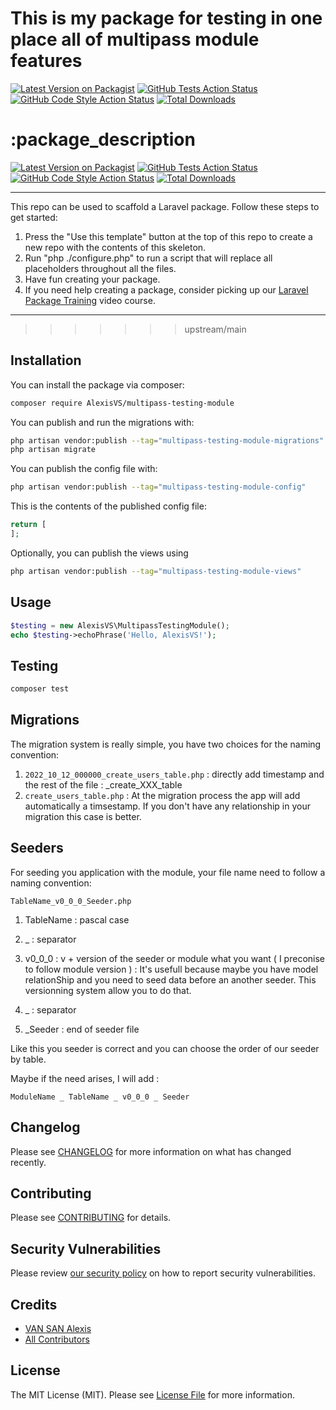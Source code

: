 # This is my package for testing in one place all of multipass module features

[![Latest Version on Packagist](https://img.shields.io/packagist/v/AlexisVS/testing.svg?style=flat-square)](https://packagist.org/packages/AlexisVS/testing)
[![GitHub Tests Action Status](https://img.shields.io/github/actions/workflow/status/AlexisVS/testing/run-tests.yml?branch=main&label=tests&style=flat-square)](https://github.com/AlexisVS/testing/actions?query=workflow%3Arun-tests+branch%3Amain)
[![GitHub Code Style Action Status](https://img.shields.io/github/actions/workflow/status/AlexisVS/testing/fix-php-code-style-issues.yml?branch=main&label=code%20style&style=flat-square)](https://github.com/AlexisVS/testing/actions?query=workflow%3A"Fix+PHP+code+style+issues"+branch%3Amain)
[![Total Downloads](https://img.shields.io/packagist/dt/AlexisVS/testing.svg?style=flat-square)](https://packagist.org/packages/AlexisVS/testing)

# :package_description

[![Latest Version on Packagist](https://img.shields.io/packagist/v/:vendor_slug/:package_slug.svg?style=flat-square)](https://packagist.org/packages/:vendor_slug/:package_slug)
[![GitHub Tests Action Status](https://img.shields.io/github/actions/workflow/status/:vendor_slug/:package_slug/run-tests.yml?branch=main&label=tests&style=flat-square)](https://github.com/:vendor_slug/:package_slug/actions?query=workflow%3Arun-tests+branch%3Amain)
[![GitHub Code Style Action Status](https://img.shields.io/github/actions/workflow/status/:vendor_slug/:package_slug/fix-php-code-style-issues.yml?branch=main&label=code%20style&style=flat-square)](https://github.com/:vendor_slug/:package_slug/actions?query=workflow%3A"Fix+PHP+code+style+issues"+branch%3Amain)
[![Total Downloads](https://img.shields.io/packagist/dt/:vendor_slug/:package_slug.svg?style=flat-square)](https://packagist.org/packages/:vendor_slug/:package_slug)
<!--delete-->
---
This repo can be used to scaffold a Laravel package. Follow these steps to get started:

1. Press the "Use this template" button at the top of this repo to create a new repo with the contents of this skeleton.
2. Run "php ./configure.php" to run a script that will replace all placeholders throughout all the files.
3. Have fun creating your package.
4. If you need help creating a package, consider picking up our <a href="https://laravelpackage.training">Laravel Package Training</a> video course.
---
<!--/delete-->
>>>>>>> upstream/main

## Installation

You can install the package via composer:

```bash
composer require AlexisVS/multipass-testing-module
```

You can publish and run the migrations with:

```bash
php artisan vendor:publish --tag="multipass-testing-module-migrations"
php artisan migrate
```

You can publish the config file with:

```bash
php artisan vendor:publish --tag="multipass-testing-module-config"
```

This is the contents of the published config file:

```php
return [
];
```

Optionally, you can publish the views using

```bash
php artisan vendor:publish --tag="multipass-testing-module-views"
```

## Usage

```php
$testing = new AlexisVS\MultipassTestingModule();
echo $testing->echoPhrase('Hello, AlexisVS!');
```

## Testing

```bash
composer test
```

## Migrations

The migration system is really simple, you have two choices for the naming convention:

1.  ``2022_10_12_000000_create_users_table.php`` : directly add timestamp and the rest of the file : _create_XXX_table
2.  ``create_users_table.php``                   : At the migration process the app will add automatically a timsestamp.
                                                   If you don't have any relationship in your migration this case is better.


## Seeders

For seeding you application with the module, 
your file name need to follow a naming convention:

``TableName_v0_0_0_Seeder.php``

1.  TableName : pascal case

2.  _         : separator

3.  v0_0_0    : v + version of the seeder or module what you want ( I preconise to follow module version ) : It's usefull because maybe you have model relationShip and 
            you need to seed data before an another seeder. This versionning system allow you to do that.
            
4.  _         : separator

5.  _Seeder   : end of seeder file

Like this you seeder is correct and you can choose the order of our seeder by table.

Maybe if the need arises, I will add :

``ModuleName _ TableName _ v0_0_0 _ Seeder``


## Changelog

Please see [CHANGELOG](CHANGELOG.md) for more information on what has changed recently.

## Contributing

Please see [CONTRIBUTING](CONTRIBUTING.md) for details.

## Security Vulnerabilities

Please review [our security policy](../../security/policy) on how to report security vulnerabilities.

## Credits

- [VAN SAN Alexis](https://github.com/AlexisVS)
- [All Contributors](../../contributors)

## License

The MIT License (MIT). Please see [License File](LICENSE.md) for more information.
